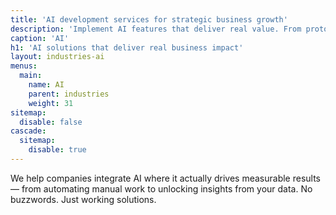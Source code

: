 ```yaml
---
title: 'AI development services for strategic business growth'
description: 'Implement AI features that deliver real value. From prototypes to production-grade systems, we build smarter, faster, and more reliable AI solutions.'
caption: 'AI'
h1: 'AI solutions that deliver real business impact'
layout: industries-ai
menus:
  main:
    name: AI
    parent: industries
    weight: 31
sitemap:
  disable: false
cascade:
  sitemap:
    disable: true
---
```


We help companies integrate AI where it actually drives measurable results — from automating
manual work to unlocking insights from your data. No buzzwords. Just working solutions.
